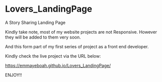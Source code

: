 # Lovers_LandingPage
A Story Sharing Landing Page

Kindly take note, most of my website projects are not Responsive. However they will be added to them very soon.

And this form part of my first series of project as a front end developer.

Kindly check the live project via the URL below:

https://emmayeboah.github.io/Lovers_LandingPage/

ENJOY!!
